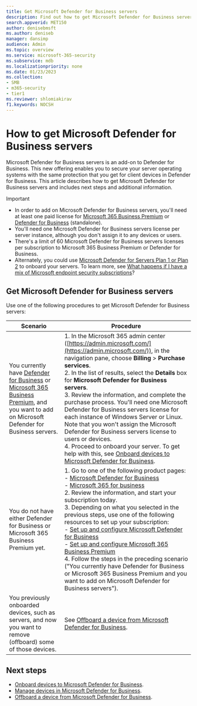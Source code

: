 ```yaml
---
title: Get Microsoft Defender for Business servers
description: Find out how to get Microsoft Defender for Business servers.
search.appverid: MET150
author: denisebmsft
ms.author: deniseb
manager: dansimp 
audience: Admin
ms.topic: overview
ms.service: microsoft-365-security
ms.subservice: mdb
ms.localizationpriority: none
ms.date: 01/23/2023
ms.collection: 
- SMB
- m365-security
- tier1
ms.reviewer: shlomiakirav
f1.keywords: NOCSH 
---
```


# How to get Microsoft Defender for Business servers

Microsoft Defender for Business servers is an add-on to Defender for Business. This new offering enables you to secure your server operating systems with the same protection that you get for client devices in Defender for Business. This article describes how to get Microsoft Defender for Business servers and includes next steps and additional information.

> [!IMPORTANT]
> - In order to add on Microsoft Defender for Business servers, you'll need at least one paid license for [Microsoft 365 Business Premium](../../business-premium/index.md) or [Defender for Business](mdb-overview.md) (standalone). 
> - You'll need one Microsoft Defender for Business servers license per server instance, although you don't assign it to any devices or users.
> - There's a limit of 60 Microsoft Defender for Business servers licenses per subscription to Microsoft 365 Business Premium or Defender for Business.
> - Alternately, you could use [Microsoft Defender for Servers Plan 1 or Plan 2](/azure/defender-for-cloud/plan-defender-for-servers) to onboard your servers. To learn more, see [What happens if I have a mix of Microsoft endpoint security subscriptions](mdb-faq.yml#what-happens-if-i-have-a-mix-of-microsoft-endpoint-security-subscriptions)?

## Get Microsoft Defender for Business servers

Use one of the following procedures to get Microsoft Defender for Business servers:

| Scenario  | Procedure  |
|---------|---------|
| You currently have [Defender for Business](mdb-overview.md) or [Microsoft 365 Business Premium](../../business-premium/index.md), and you want to add on Microsoft Defender for Business servers.     | 1. In the Microsoft 365 admin center ([https://admin.microsoft.com/](https://admin.microsoft.com/)), in the navigation pane, choose **Billing** > **Purchase services**.<br/>2. In the list of results, select the **Details** box for **Microsoft Defender for Business servers**.<br/>3. Review the information, and complete the purchase process. You'll need one Microsoft Defender for Business servers license for each instance of Windows Server or Linux. Note that you won't assign the Microsoft Defender for Business servers license to users or devices. <br/>4. Proceed to onboard your server. To get help with this, see [Onboard devices to Microsoft Defender for Business](mdb-onboard-devices.md).  |
| You do not have either Defender for Business or Microsoft 365 Business Premium yet. | 1. Go to one of the following product pages: <br/>   - [Microsoft Defender for Business](https://aka.ms/DefenderforBusiness)<br/>   - [Microsoft 365 for business](https://www.microsoft.com/en-us/microsoft-365/business-h)<br/>2. Review the information, and start your subscription today.<br/>3. Depending on what you selected in the previous steps, use one of the following resources to set up your subscription:<br/>   - [Set up and configure Microsoft Defender for Business](mdb-setup-configuration.md)<br/>   - [Set up and configure Microsoft 365 Business Premium](../../business-premium/index.md)<br/>4. Follow the steps in the preceding scenario ("You currently have Defender for Business or Microsoft 365 Business Premium and you want to add on Microsoft Defender for Business servers"). |
| You previously onboarded devices, such as servers, and now you want to remove (offboard) some of those devices. | See [Offboard a device from Microsoft Defender for Business](mdb-offboard-devices.md). |

## Next steps

- [Onboard devices to Microsoft Defender for Business](mdb-onboard-devices.md).
- [Manage devices in Microsoft Defender for Business](mdb-manage-devices.md).
- [Offboard a device from Microsoft Defender for Business](mdb-offboard-devices.md).

